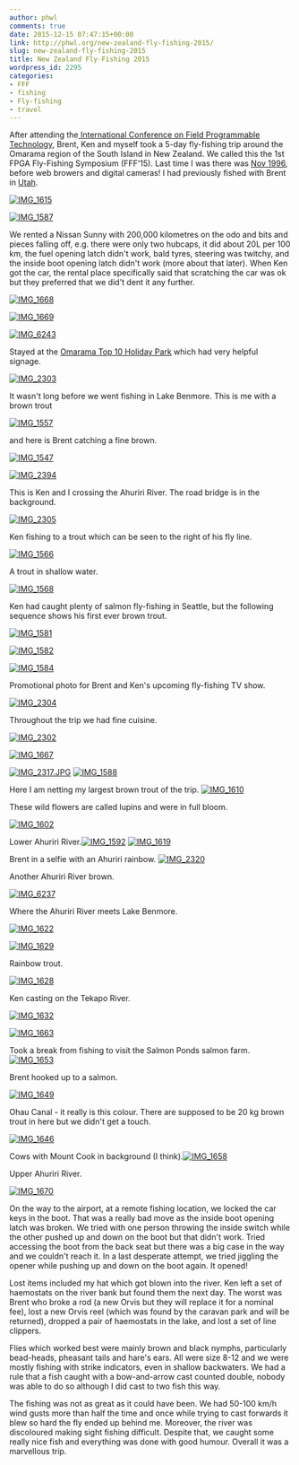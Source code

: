 ```yaml
---
author: phwl
comments: true
date: 2015-12-15 07:47:15+00:00
link: http://phwl.org/new-zealand-fly-fishing-2015/
slug: new-zealand-fly-fishing-2015
title: New Zealand Fly-Fishing 2015
wordpress_id: 2295
categories:
- FFF
- fishing
- Fly-fishing
- travel
---
```


After attending the[ International Conference on Field Programmable Technology](http://fpt.massey.ac.nz/), Brent, Ken and myself took a 5-day fly-fishing trip around the Omarama region of the South Island in New Zealand. We called this the 1st FPGA Fly-Fishing Symposium (FFF'15). Last time I was there was [Nov 1996](http://phwl.org/new-zealand-trip/), before web browers and digital cameras! I had previously fished with Brent in [Utah](http://phwl.org/fishing-renovating-and-ballroom-dancing-in-utah-2008/).

[![IMG_1615](/assets/images/2015/12/IMG_1615.jpg)](/assets/images/2015/12/IMG_1615.jpg)

<!-- more -->

[![IMG_1587](/assets/images/2015/12/IMG_1587.jpg)](/assets/images/2015/12/IMG_1587.jpg)

We rented a Nissan Sunny with 200,000 kilometres on the odo and bits and pieces falling off, e.g. there were only two hubcaps, it did about 20L per 100 km, the fuel opening latch didn't work, bald tyres, steering was twitchy, and the inside boot opening latch didn't work (more about that later). When Ken got the car, the rental place specifically said that scratching the car was ok but they preferred that we did't dent it any further.

[![IMG_1668](/assets/images/2015/12/IMG_1668.jpg)](/assets/images/2015/12/IMG_1668.jpg)

[![IMG_1669](/assets/images/2015/12/IMG_1669.jpg)](/assets/images/2015/12/IMG_1669.jpg)

[![IMG_6243](/assets/images/2015/12/IMG_6243.jpg)](/assets/images/2015/12/IMG_6243.jpg)

Stayed at the [Omarama Top 10 Holiday Park](https://www.top10.co.nz/parks/omarama/) which had very helpful signage.

[![IMG_2303](/assets/images/2015/12/IMG_2303.jpg)](/assets/images/2015/12/IMG_2303.jpg)

It wasn't long before we went fishing in Lake Benmore. This is me with a brown trout

[![IMG_1557](/assets/images/2015/12/IMG_1557.jpg)](/assets/images/2015/12/IMG_1557.jpg)

and here is Brent catching a fine brown.

[![IMG_1547](/assets/images/2015/12/IMG_1547.jpg)](/assets/images/2015/12/IMG_1547.jpg)



[![IMG_2394](/assets/images/2015/12/IMG_2394.jpg)](/assets/images/2015/12/IMG_2394.jpg)

This is Ken and I crossing the Ahuriri River. The road bridge is in the background.

[![IMG_2305](/assets/images/2015/12/IMG_2305.jpg)](/assets/images/2015/12/IMG_2305.jpg)

Ken fishing to a trout which can be seen to the right of his fly line.

[![IMG_1566](/assets/images/2015/12/IMG_1566.jpg)](/assets/images/2015/12/IMG_1566.jpg)

A trout in shallow water.

[![IMG_1568](/assets/images/2015/12/IMG_1568.jpg)](/assets/images/2015/12/IMG_1568.jpg)

Ken had caught plenty of salmon fly-fishing in Seattle, but the following sequence shows his first ever brown trout.

[![IMG_1581](/assets/images/2015/12/IMG_1581.jpg)](/assets/images/2015/12/IMG_1581.jpg)

[![IMG_1582](/assets/images/2015/12/IMG_1582.jpg)](/assets/images/2015/12/IMG_1582.jpg)

[![IMG_1584](/assets/images/2015/12/IMG_1584.jpg)](/assets/images/2015/12/IMG_1584.jpg)

Promotional photo for Brent and Ken's upcoming fly-fishing TV show.

[![IMG_2304](/assets/images/2015/12/IMG_2304.jpg)](/assets/images/2015/12/IMG_2304.jpg)

Throughout the trip we had fine cuisine.

[![IMG_2302](/assets/images/2015/12/IMG_2302.jpg)](/assets/images/2015/12/IMG_2302.jpg)



[![IMG_1667](/assets/images/2015/12/IMG_1667.jpg)](/assets/images/2015/12/IMG_1667.jpg)

[![IMG_2317.JPG](/assets/images/2015/12/IMG_2317.JPG.jpg)](/assets/images/2015/12/IMG_2317.JPG.jpg) [![IMG_1588](http://phwl.org/wp-content/uploads/2015/12/IMG_1588.jpg)](http://phwl.org/wp-content/uploads/2015/12/IMG_1588.jpg)

Here I am netting my largest brown trout of the trip.  [![IMG_1610](/assets/images/2015/12/IMG_1610.jpg)](/assets/images/2015/12/IMG_1610.jpg)

These wild flowers are called lupins and were in full bloom.

[![IMG_1602](/assets/images/2015/12/IMG_1602.jpg)](/assets/images/2015/12/IMG_1602.jpg)

Lower Ahuriri River.[![IMG_1592](/assets/images/2015/12/IMG_1592.jpg)](/assets/images/2015/12/IMG_1592.jpg) [![IMG_1619](http://phwl.org/wp-content/uploads/2015/12/IMG_1619.jpg)](http://phwl.org/wp-content/uploads/2015/12/IMG_1619.jpg)

Brent in a selfie with an Ahuriri rainbow. [![IMG_2320](/assets/images/2015/12/IMG_2320.jpg)](/assets/images/2015/12/IMG_2320.jpg)

Another Ahuriri River brown.

[![IMG_6237](/assets/images/2015/12/IMG_6237.jpg)](/assets/images/2015/12/IMG_6237.jpg)

Where the Ahuriri River meets Lake Benmore.

[![IMG_1622](/assets/images/2015/12/IMG_1622.jpg)](/assets/images/2015/12/IMG_1622.jpg)

[![IMG_1629](/assets/images/2015/12/IMG_1629.jpg)](/assets/images/2015/12/IMG_1629.jpg)

Rainbow trout.

[![IMG_1628](/assets/images/2015/12/IMG_1628.jpg)](/assets/images/2015/12/IMG_1628.jpg)

Ken casting on the Tekapo River.

[![IMG_1632](/assets/images/2015/12/IMG_1632.jpg)](/assets/images/2015/12/IMG_1632.jpg)

[![IMG_1663](/assets/images/2015/12/IMG_1663.jpg)](/assets/images/2015/12/IMG_1663.jpg)

Took a break from fishing to visit the Salmon Ponds salmon farm.[![IMG_1653](/assets/images/2015/12/IMG_1653.jpg)](/assets/images/2015/12/IMG_1653.jpg)

Brent hooked up to a salmon.

[![IMG_1649](/assets/images/2015/12/IMG_1649.jpg)](/assets/images/2015/12/IMG_1649.jpg)

Ohau Canal - it really is this colour. There are supposed to be 20 kg brown trout in here but we didn't get a touch.

[![IMG_1646](/assets/images/2015/12/IMG_1646.jpg)](/assets/images/2015/12/IMG_1646.jpg)

Cows with Mount Cook in background (I think).[![IMG_1658](/assets/images/2015/12/IMG_1658.jpg)](/assets/images/2015/12/IMG_1658.jpg)

Upper Ahuriri River.

[![IMG_1670](/assets/images/2015/12/IMG_1670.jpg)](/assets/images/2015/12/IMG_1670.jpg)

On the way to the airport, at a remote fishing location, we locked the car keys in the boot. That was a really bad move as the inside boot opening latch was broken. We tried with one person throwing the inside switch while the other pushed up and down on the boot but that didn't work. Tried accessing the boot from the back seat but there was a big case in the way and we couldn't reach it. In a last desperate attempt, we tried jiggling the opener while pushing up and down on the boot again. It opened!

Lost items included my hat which got blown into the river. Ken left a set of haemostats on the river bank but found them the next day. The worst was Brent who broke a rod (a new Orvis but they will replace it for a nominal fee), lost a new Orvis reel (which was found by the caravan park and will be returned), dropped a pair of haemostats in the lake, and lost a set of line clippers.

Flies which worked best were mainly brown and black nymphs, particularly bead-heads, pheasant tails and hare's ears. All were size 8-12 and we were mostly fishing with strike indicators, even in shallow backwaters. We had a rule that a fish caught with a bow-and-arrow cast counted double, nobody was able to do so although I did cast to two fish this way.

The fishing was not as great as it could have been. We had 50-100 km/h wind gusts more than half the time and once while trying to cast forwards it blew so hard the fly ended up behind me. Moreover, the river was discoloured making sight fishing difficult. Despite that, we caught some really nice fish and everything was done with good humour. Overall it was a marvellous trip.
